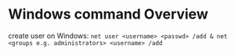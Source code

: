 # Windows command Overview

create user on Windows: `net user <username> <passwd> /add & net <groups e.g. administrators> <username> /add`

